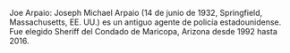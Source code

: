 Joe Arpaio: Joseph Michael Arpaio (14 de junio de 1932, Springfield, Massachusetts, EE. UU.) es un antiguo agente de policía estadounidense. Fue elegido Sheriff del Condado de Maricopa, Arizona desde 1992 hasta 2016.
